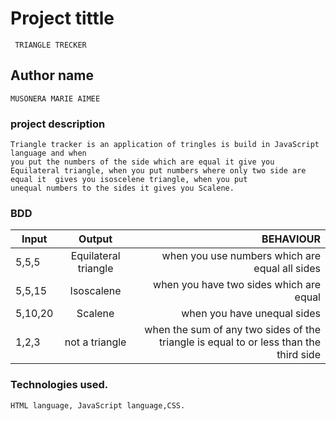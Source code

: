 # Project tittle
```
 TRIANGLE TRECKER
 ```
## Author name
```
MUSONERA MARIE AIMEE
```
### project description 
```
Triangle tracker is an application of tringles is build in JavaScript language and when
you put the numbers of the side which are equal it give you Equilateral triangle, when you put numbers where only two side are equal it  gives you isoscelene triangle, when you put
unequal numbers to the sides it gives you Scalene.
```
### BDD
| Input  |      Output     |  BEHAVIOUR |
|----------|:-------------:|------:|
| 5,5,5 |  Equilateral triangle | when you use numbers which are  equal  all sides |
| 5,5,15|    Isoscalene  |   when you have two sides which are equal |
| 5,10,20 | Scalene |   when you have unequal sides |
|1,2,3| not a triangle|when the sum of any two sides of the triangle is equal to or less than the third side|
### Technologies used.
```
HTML language, JavaScript language,CSS.
``` 
    